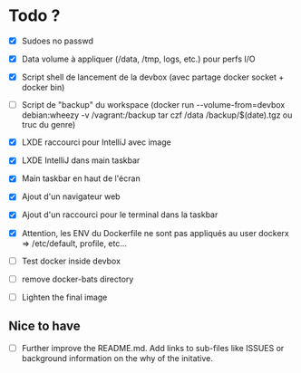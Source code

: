 # Todo ?

* [x] Sudoes no passwd
* [x] Data volume à appliquer (/data, /tmp, logs, etc.) pour perfs I/O

* [x] Script shell de lancement de la devbox (avec partage docker socket + docker bin)
* [ ] Script de "backup" du workspace (docker run --volume-from=devbox debian:wheezy -v /vagrant:/backup tar czf /data /backup/$(date).tgz ou truc du genre) 

* [x] LXDE raccourci pour IntelliJ avec image
* [x] LXDE IntelliJ dans main taskbar
* [x] Main taskbar en haut de l'écran

* [x] Ajout d'un navigateur web
* [x] Ajout d'un raccourci pour le terminal dans la taskbar

* [x] Attention, les ENV du Dockerfile ne sont pas appliqués au user dockerx => /etc/default, profile, etc...

* [ ] Test docker inside devbox

* [ ] remove docker-bats directory
* [ ] Lighten the final image

## Nice to have

* [ ] Further improve the README.md. Add links to sub-files like ISSUES or background information on the why of the initative.
